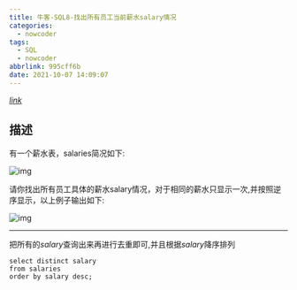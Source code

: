 ```yaml
---
title: 牛客-SQL8-找出所有员工当前薪水salary情况
categories:
  - nowcoder
tags:
  - SQL
  - nowcoder
abbrlink: 995cff6b
date: 2021-10-07 14:09:07
---
```




[$link$](https://www.nowcoder.com/practice/ae51e6d057c94f6d891735a48d1c2397?tpId=82&&tqId=29760&rp=1&ru=/activity/oj&qru=/ta/sql/question-ranking)

## 描述

有一个薪水表，salaries简况如下:

![img](https://gitee.com/cao_ziqiang/img/raw/master/20211007140944.png)

请你找出所有员工具体的薪水salary情况，对于相同的薪水只显示一次,并按照逆序显示，以上例子输出如下:

![img](https://gitee.com/cao_ziqiang/img/raw/master/20211007140953.png)

<hr/>

把所有的$salary$查询出来再进行去重即可,并且根据$salary$降序排列

```mysql
select distinct salary
from salaries
order by salary desc;
```


